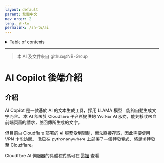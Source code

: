 ```yaml
---
layout: default
parent: 繁體中文
nav_order: 2
lang: zh-tw
permalink: /zh-tw/ai
---
```


<details close markdown="block">
  <summary>
    Table of contents
  </summary>
  {: .text-delta }
- TOC
{:toc}
</details>

---
> 本 AI 及文件來自 github@NB-Group

# AI Copilot 後端介紹
## 介紹
AI Copilot 是一款基於 AI 的文本生成工具，採用 LLAMA 模型，能夠自動生成文字內容。
本 AI 部署於 Cloudflare 平台所提供的 Worker AI 服務，能夠接收來自前端頁面的請求，並回傳所生成的文字。

但目前由 Cloudflare 部署的 AI 服務受到限制，無法直接存取，因此需要使用 VPN 才能訪問。
我已在 pythonanywhere 上部署了一個轉發程式，將請求轉發至 Cloudflare。

Cloudflare AI 伺服器的具體程式碼可在 [這裡](https://github.com/tjy-gitnub/win12/blob/main/scripts/AI%20Copilot%20service/Cloudflare%20AI.js) 查看
